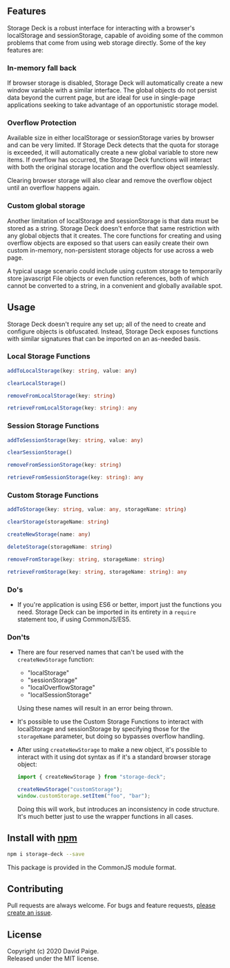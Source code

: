 ## Features
Storage Deck is a robust interface for interacting with a browser's localStorage and sessionStorage, capable of avoiding some of the common problems that come from using web storage directly. Some of the key features are:

### In-memory fall back

If browser storage is disabled, Storage Deck will automatically create a new window variable with a similar interface. The global objects do not persist data beyond the current page, but are ideal for use in single-page applications seeking to take advantage of an opportunistic storage model.

### Overflow Protection

Available size in either localStorage or sessionStorage varies by browser and can be very limited. If Storage Deck detects that the quota for storage is exceeded, it will automatically create a new global variable to store new items. If overflow has occurred, the Storage Deck functions will interact with both the original storage location and the overflow object seamlessly.

Clearing browser storage will also clear and remove the overflow object until an overflow happens again.

### Custom global storage

Another limitation of localStorage and sessionStorage is that data must be stored as a string. Storage Deck doesn't enforce that same restriction with any global objects that it creates. The core functions for creating and using overflow objects are exposed so that users can easily create their own custom in-memory, non-persistent storage objects for use across a web page.

A typical usage scenario could include using custom storage to temporarily store javascript File objects or even function references, both of which cannot be converted to a string, in a convenient and globally available spot.

## Usage

Storage Deck doesn't require any set up; all of the need to create and configure objects is obfuscated. Instead, Storage Deck exposes functions with similar signatures that can be imported on an as-needed basis.

### Local Storage Functions

```typescript
addToLocalStorage(key: string, value: any)

clearLocalStorage()

removeFromLocalStorage(key: string)

retrieveFromLocalStorage(key: string): any
```

### Session Storage Functions

```typescript
addToSessionStorage(key: string, value: any)

clearSessionStorage()

removeFromSessionStorage(key: string)

retrieveFromSessionStorage(key: string): any 
```

### Custom Storage Functions

```typescript
addToStorage(key: string, value: any, storageName: string)

clearStorage(storageName: string)

createNewStorage(name: any)

deleteStorage(storageName: string)

removeFromStorage(key: string, storageName: string)

retrieveFromStorage(key: string, storageName: string): any

```

### Do's

* If you're application is using ES6 or better, import just the functions you need. Storage Deck can be imported in its entirety in a `require` statement too, if using CommonJS/ES5.

### Don'ts

* There are four reserved names that can't be used with the `createNewStorage` function: 
  * "localStorage"
  * "sessionStorage"
  * "localOverflowStorage"
  * "localSessionStorage"

  Using these names will result in an error being thrown.
* It's possible to use the Custom Storage Functions to interact with localStorage and sessionStorage by specifying those for the `storageName` parameter, but doing so bypasses overflow handling.
* After using `createNewStorage` to make a new object, it's possible to interact with it using dot syntax as if it's a standard browser storage object:
  ```javascript
  import { createNewStorage } from "storage-deck";

  createNewStorage("customStorage");
  window.customStorage.setItem("foo", "bar");
  ```
  Doing this will work, but introduces an inconsistency in code structure. It's much better just to use the wrapper functions in all cases.

## Install with [npm](https://www.npmjs.com/)

```bash
npm i storage-deck --save
```
This package is provided in the CommonJS module format.

## Contributing

Pull requests are always welcome. For bugs and feature requests, [please create an issue](https://github.com/pseudosma/storage-deck/issues).

## License

Copyright (c) 2020 David Paige.  
Released under the MIT license.

